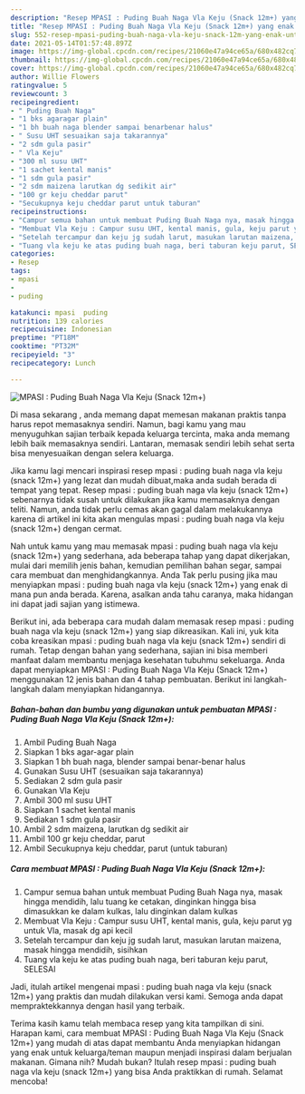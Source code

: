 ```yaml
---
description: "Resep MPASI : Puding Buah Naga Vla Keju (Snack 12m+) yang enak Untuk Jualan"
title: "Resep MPASI : Puding Buah Naga Vla Keju (Snack 12m+) yang enak Untuk Jualan"
slug: 552-resep-mpasi-puding-buah-naga-vla-keju-snack-12m-yang-enak-untuk-jualan
date: 2021-05-14T01:57:48.897Z
image: https://img-global.cpcdn.com/recipes/21060e47a94ce65a/680x482cq70/mpasi-puding-buah-naga-vla-keju-snack-12m-foto-resep-utama.jpg
thumbnail: https://img-global.cpcdn.com/recipes/21060e47a94ce65a/680x482cq70/mpasi-puding-buah-naga-vla-keju-snack-12m-foto-resep-utama.jpg
cover: https://img-global.cpcdn.com/recipes/21060e47a94ce65a/680x482cq70/mpasi-puding-buah-naga-vla-keju-snack-12m-foto-resep-utama.jpg
author: Willie Flowers
ratingvalue: 5
reviewcount: 3
recipeingredient:
- " Puding Buah Naga"
- "1 bks agaragar plain"
- "1 bh buah naga blender sampai benarbenar halus"
- " Susu UHT sesuaikan saja takarannya"
- "2 sdm gula pasir"
- " Vla Keju"
- "300 ml susu UHT"
- "1 sachet kental manis"
- "1 sdm gula pasir"
- "2 sdm maizena larutkan dg sedikit air"
- "100 gr keju cheddar parut"
- "Secukupnya keju cheddar parut untuk taburan"
recipeinstructions:
- "Campur semua bahan untuk membuat Puding Buah Naga nya, masak hingga mendidih, lalu tuang ke cetakan, dinginkan hingga bisa dimasukkan ke dalam kulkas, lalu dinginkan dalam kulkas"
- "Membuat Vla Keju : Campur susu UHT, kental manis, gula, keju parut yg untuk Vla, masak dg api kecil"
- "Setelah tercampur dan keju jg sudah larut, masukan larutan maizena, masak hingga mendidih, sisihkan"
- "Tuang vla keju ke atas puding buah naga, beri taburan keju parut, SELESAI"
categories:
- Resep
tags:
- mpasi
- 
- puding

katakunci: mpasi  puding 
nutrition: 139 calories
recipecuisine: Indonesian
preptime: "PT18M"
cooktime: "PT32M"
recipeyield: "3"
recipecategory: Lunch

---
```



![MPASI : Puding Buah Naga Vla Keju (Snack 12m+)](https://img-global.cpcdn.com/recipes/21060e47a94ce65a/680x482cq70/mpasi-puding-buah-naga-vla-keju-snack-12m-foto-resep-utama.jpg)

Di masa  sekarang , anda memang dapat memesan makanan praktis tanpa harus repot memasaknya sendiri. Namun, bagi kamu yang mau menyuguhkan sajian terbaik kepada keluarga tercinta, maka anda memang lebih baik memasaknya sendiri. Lantaran, memasak sendiri lebih sehat serta bisa menyesuaikan dengan selera keluarga.

Jika kamu lagi mencari inspirasi resep mpasi : puding buah naga vla keju (snack 12m+) yang lezat dan mudah dibuat,maka anda sudah berada di tempat yang tepat. Resep mpasi : puding buah naga vla keju (snack 12m+)  sebenarnya tidak susah untuk dilakukan jika kamu memasaknya dengan teliti. Namun, anda tidak perlu cemas akan gagal dalam melakukannya 
karena di artikel ini kita akan mengulas mpasi : puding buah naga vla keju (snack 12m+) dengan cermat.  



Nah untuk kamu yang mau memasak mpasi : puding buah naga vla keju (snack 12m+) yang sederhana, ada beberapa tahap yang dapat dikerjakan, mulai dari memilih jenis bahan, kemudian pemilihan bahan segar, sampai cara membuat dan menghidangkannya. Anda Tak perlu pusing jika mau menyiapkan mpasi : puding buah naga vla keju (snack 12m+) yang enak di mana pun anda berada. Karena, asalkan anda  tahu caranya, maka hidangan ini dapat jadi sajian yang istimewa.

Berikut ini, ada beberapa cara mudah dalam memasak resep mpasi : puding buah naga vla keju (snack 12m+) yang siap dikreasikan. Kali ini, yuk kita coba kreasikan mpasi : puding buah naga vla keju (snack 12m+) sendiri di rumah. Tetap dengan bahan yang sederhana, sajian ini bisa memberi manfaat dalam membantu menjaga kesehatan tubuhmu sekeluarga. Anda dapat menyiapkan MPASI : Puding Buah Naga Vla Keju (Snack 12m+) menggunakan 12 jenis bahan dan 4 tahap pembuatan. Berikut ini langkah-langkah dalam menyiapkan hidangannya.

<!--inarticleads1-->

##### Bahan-bahan dan bumbu yang digunakan untuk pembuatan MPASI : Puding Buah Naga Vla Keju (Snack 12m+):

1. Ambil  Puding Buah Naga
1. Siapkan 1 bks agar-agar plain
1. Siapkan 1 bh buah naga, blender sampai benar-benar halus
1. Gunakan  Susu UHT (sesuaikan saja takarannya)
1. Sediakan 2 sdm gula pasir
1. Gunakan  Vla Keju
1. Ambil 300 ml susu UHT
1. Siapkan 1 sachet kental manis
1. Sediakan 1 sdm gula pasir
1. Ambil 2 sdm maizena, larutkan dg sedikit air
1. Ambil 100 gr keju cheddar, parut
1. Ambil Secukupnya keju cheddar, parut (untuk taburan)




<!--inarticleads2-->

##### Cara membuat MPASI : Puding Buah Naga Vla Keju (Snack 12m+):

1. Campur semua bahan untuk membuat Puding Buah Naga nya, masak hingga mendidih, lalu tuang ke cetakan, dinginkan hingga bisa dimasukkan ke dalam kulkas, lalu dinginkan dalam kulkas
1. Membuat Vla Keju : Campur susu UHT, kental manis, gula, keju parut yg untuk Vla, masak dg api kecil
1. Setelah tercampur dan keju jg sudah larut, masukan larutan maizena, masak hingga mendidih, sisihkan
1. Tuang vla keju ke atas puding buah naga, beri taburan keju parut, SELESAI




Jadi, itulah artikel mengenai  mpasi : puding buah naga vla keju (snack 12m+)  yang praktis dan mudah dilakukan versi kami. Semoga anda dapat mempraktekkannya dengan hasil yang terbaik. 

Terima kasih kamu telah membaca resep yang kita tampilkan di sini. Harapan kami, cara membuat  MPASI : Puding Buah Naga Vla Keju (Snack 12m+) yang mudah di atas dapat membantu Anda menyiapkan hidangan yang enak untuk keluarga/teman maupun menjadi inspirasi dalam berjualan makanan. Gimana nih? Mudah bukan? Itulah resep mpasi : puding buah naga vla keju (snack 12m+) yang bisa Anda praktikkan di rumah. Selamat mencoba!

